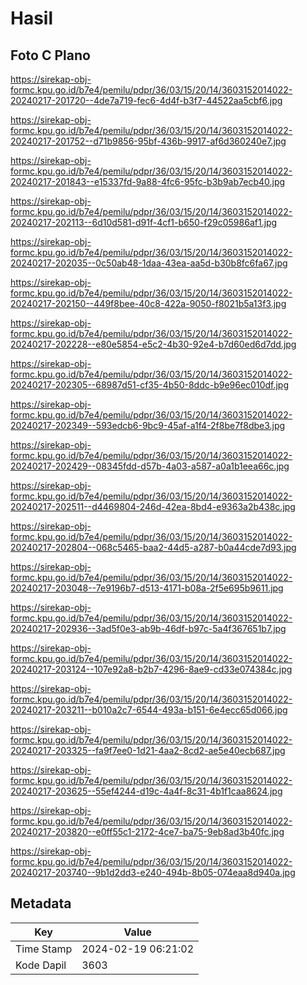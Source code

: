 # Hasil

## Foto C Plano

https://sirekap-obj-formc.kpu.go.id/b7e4/pemilu/pdpr/36/03/15/20/14/3603152014022-20240217-201720--4de7a719-fec6-4d4f-b3f7-44522aa5cbf6.jpg

https://sirekap-obj-formc.kpu.go.id/b7e4/pemilu/pdpr/36/03/15/20/14/3603152014022-20240217-201752--d71b9856-95bf-436b-9917-af6d360240e7.jpg

https://sirekap-obj-formc.kpu.go.id/b7e4/pemilu/pdpr/36/03/15/20/14/3603152014022-20240217-201843--e15337fd-9a88-4fc6-95fc-b3b9ab7ecb40.jpg

https://sirekap-obj-formc.kpu.go.id/b7e4/pemilu/pdpr/36/03/15/20/14/3603152014022-20240217-202113--6d10d581-d91f-4cf1-b650-f29c05986af1.jpg

https://sirekap-obj-formc.kpu.go.id/b7e4/pemilu/pdpr/36/03/15/20/14/3603152014022-20240217-202035--0c50ab48-1daa-43ea-aa5d-b30b8fc6fa67.jpg

https://sirekap-obj-formc.kpu.go.id/b7e4/pemilu/pdpr/36/03/15/20/14/3603152014022-20240217-202150--449f8bee-40c8-422a-9050-f8021b5a13f3.jpg

https://sirekap-obj-formc.kpu.go.id/b7e4/pemilu/pdpr/36/03/15/20/14/3603152014022-20240217-202228--e80e5854-e5c2-4b30-92e4-b7d60ed6d7dd.jpg

https://sirekap-obj-formc.kpu.go.id/b7e4/pemilu/pdpr/36/03/15/20/14/3603152014022-20240217-202305--68987d51-cf35-4b50-8ddc-b9e96ec010df.jpg

https://sirekap-obj-formc.kpu.go.id/b7e4/pemilu/pdpr/36/03/15/20/14/3603152014022-20240217-202349--593edcb6-9bc9-45af-a1f4-2f8be7f8dbe3.jpg

https://sirekap-obj-formc.kpu.go.id/b7e4/pemilu/pdpr/36/03/15/20/14/3603152014022-20240217-202429--08345fdd-d57b-4a03-a587-a0a1b1eea66c.jpg

https://sirekap-obj-formc.kpu.go.id/b7e4/pemilu/pdpr/36/03/15/20/14/3603152014022-20240217-202511--d4469804-246d-42ea-8bd4-e9363a2b438c.jpg

https://sirekap-obj-formc.kpu.go.id/b7e4/pemilu/pdpr/36/03/15/20/14/3603152014022-20240217-202804--068c5465-baa2-44d5-a287-b0a44cde7d93.jpg

https://sirekap-obj-formc.kpu.go.id/b7e4/pemilu/pdpr/36/03/15/20/14/3603152014022-20240217-203048--7e9196b7-d513-4171-b08a-2f5e695b9611.jpg

https://sirekap-obj-formc.kpu.go.id/b7e4/pemilu/pdpr/36/03/15/20/14/3603152014022-20240217-202936--3ad5f0e3-ab9b-46df-b97c-5a4f367651b7.jpg

https://sirekap-obj-formc.kpu.go.id/b7e4/pemilu/pdpr/36/03/15/20/14/3603152014022-20240217-203124--107e92a8-b2b7-4296-8ae9-cd33e074384c.jpg

https://sirekap-obj-formc.kpu.go.id/b7e4/pemilu/pdpr/36/03/15/20/14/3603152014022-20240217-203211--b010a2c7-6544-493a-b151-6e4ecc65d066.jpg

https://sirekap-obj-formc.kpu.go.id/b7e4/pemilu/pdpr/36/03/15/20/14/3603152014022-20240217-203325--fa9f7ee0-1d21-4aa2-8cd2-ae5e40ecb687.jpg

https://sirekap-obj-formc.kpu.go.id/b7e4/pemilu/pdpr/36/03/15/20/14/3603152014022-20240217-203625--55ef4244-d19c-4a4f-8c31-4b1f1caa8624.jpg

https://sirekap-obj-formc.kpu.go.id/b7e4/pemilu/pdpr/36/03/15/20/14/3603152014022-20240217-203820--e0ff55c1-2172-4ce7-ba75-9eb8ad3b40fc.jpg

https://sirekap-obj-formc.kpu.go.id/b7e4/pemilu/pdpr/36/03/15/20/14/3603152014022-20240217-203740--9b1d2dd3-e240-494b-8b05-074eaa8d940a.jpg


## Metadata

| Key        | Value               |
| ---------- | ------------------- |
| Time Stamp | 2024-02-19 06:21:02 |
| Kode Dapil | 3603                |



